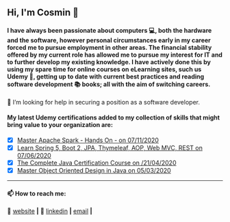 ## Hi, I'm Cosmin 👋

<!--
**cosminsoy/cosminsoy** is a ✨ _special_ ✨ repository because its `README.md` (this file) appears on your GitHub profile.

Here are some ideas to get you started:

- 🔭 I’m currently working on ...
- 🌱 I’m currently learning ...
- 👯 I’m looking to collaborate on ...
- 🤔 I’m looking for help with ...
- 💬 Ask me about ...
- 📫 How to reach me: ...
- 😄 Pronouns: ...
- ⚡ Fun fact: ...
-->
#### I have always been passionate about computers 💻, both the hardware and the software, however personal circumstances early in my career forced me to pursue employment in other areas. The financial stability offered by my current role has allowed me to pursue my interest for IT and to further develop my existing knowledge. I have actively done this by using my spare time for online courses on eLearning sites, such us Udemy 💽, getting up to date with current best practices and reading software development 📚 books; all with the aim of switching careers.

🤔 I’m looking for help in securing a position as a software developer.

#### My latest Udemy certifications added to my collection of skills that might bring value to your organization are:

- [x] [Master Apache Spark - Hands On - on 07/11/2020][certifications3]
- [x] [Learn Spring 5, Boot 2, JPA, Thymeleaf, AOP, Web MVC, REST on 07/06/2020][certifications2]
- [x] [The Complete Java Certification Course on /21/04/2020][certifications1]
- [x] [Master Object Oriented Design in Java on 05/03/2020][certifications0]

***

#### 📫 How to reach me:
🏡 [website][website] **|** 👔 [linkedin][linkedin] **|**  [email][email]  **|**

[email]: mailto:hello@cosmingherghe.dev
[website]: http://cosmingherghe.dev
[linkedin]: https://www.linkedin.com/in/cosmingherghe
[certifications0]: https://www.udemy.com/certificate/UC-1893f93c-79ba-4951-91f0-42663b3b11a9/
[certifications1]: https://www.udemy.com/certificate/UC-0e7cc758-5a25-4c0a-9e83-887179a2f6e3/
[certifications2]: https://www.udemy.com/certificate/UC-efac6559-0e31-4cf5-9b80-cda6ade47fc8/
[certifications3]: https://www.udemy.com/certificate/UC-f1865020-abb2-4845-8a42-2eac77311e70/
